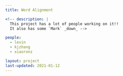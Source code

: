 ```yaml
---
title: Word Alignment

<!-- description: |
  This project has a lot of people working on it!!
  It also has some `Mark` _down_ -->

people:
  - levin
  - kjzhang
  - xiaoronz

layout: project
last-updated: 2021-01-12
---
```

